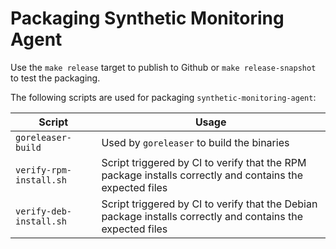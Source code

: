 # Packaging Synthetic Monitoring Agent

Use the `make release` target to publish to Github or `make release-snapshot` to test the packaging.

The following scripts are used for packaging `synthetic-monitoring-agent`:

Script | Usage
------ | -----
`goreleaser-build` | Used by `goreleaser` to build the binaries
`verify-rpm-install.sh` | Script triggered by CI to verify that the RPM package installs correctly and contains the expected files
`verify-deb-install.sh` | Script triggered by CI to verify that the Debian package installs correctly and contains the expected files
